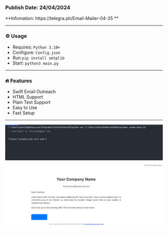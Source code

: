 <h3>
Publish Date: 24/04/2024
</h3>
**Infomation: https://telegra.ph/Email-Mailer-04-25 **

---

### ⚙️ Usage

- Requires: `Python 3.10+`
- Configure: `Config.json`
- Run `pip install smtplib`
- Start: `python3 main.py`

---

### 🔥 Features

- Swift Email Outreach
- HTML Support
- Plain Text Support
- Easy to Use
- Fast Setup
  
---

<p align="center">
  <img src="images/sent.png"/>
  <img src="images/image.png"/>
</p>
